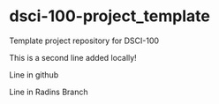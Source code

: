 # dsci-100-project_template
Template project repository for DSCI-100

This is a second line added locally!


Line in github

Line in Radins Branch
